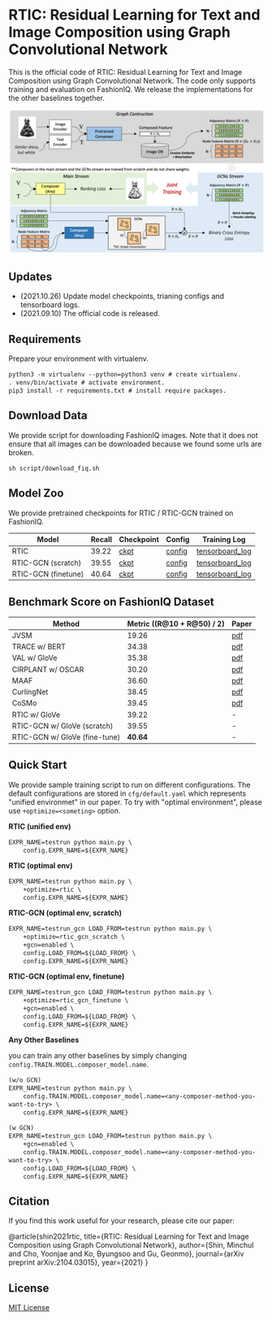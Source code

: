 # RTIC: Residual Learning for Text and Image Composition using Graph Convolutional Network
This is the official code of RTIC: Residual Learning for Text and Image Composition using Graph Convolutional Network. The code only supports training and evaluation on FashionIQ. We release the implementations for the other baselines together.

![banner](img/banner.png)

## Updates
+ (2021.10.26) Update model checkpoints, trianing configs and tensorboard logs.
+ (2021.09.10) The official code is released.

## Requirements
Prepare your environment with virtualenv.
~~~
python3 -m virtualenv --python=python3 venv # create virtualenv.
. venv/bin/activate # activate environment.
pip3 install -r requirements.txt # install require packages.
~~~

## Download Data
We provide script for downloading FashionIQ images.
Note that it does not ensure that all images can be downloaded because we found some urls are broken.

~~~
sh script/download_fiq.sh
~~~

## Model Zoo
We provide pretrained checkpoints for RTIC / RTIC-GCN trained on FashionIQ.

Model | Recall | Checkpoint | Config | Training Log
-- | -- | -- | -- | --
RTIC | 39.22 | [ckpt](https://drive.google.com/file/d/13uvcT70Ak5jqiGzQMwLp86ddaxJpb63l/view?usp=sharing) | [config](https://drive.google.com/file/d/13AF82USF8COg7QcaoRqJ2Ph4lsK9Qohg/view?usp=sharing) | [tensorboard_log](https://drive.google.com/file/d/17Yd5J3sX4ppszxu53UxIQt5uNbeO8cNO/view?usp=sharing)
RTIC-GCN (scratch) | 39.55 | [ckpt](https://drive.google.com/file/d/1yCkcvbMteYTyQjYBL_n8ZjDpaPBmimOM/view?usp=sharing) | [config](https://drive.google.com/file/d/1MOaRoU-C29GkmStd6KI_CoYbSFakGgQn/view?usp=sharing) | [tensorboard_log](https://drive.google.com/file/d/1xZz1vXIMH7NHdrjLwsTOeAb0hQ9ki3ql/view?usp=sharing)
RTIC-GCN (finetune) | 40.64 | [ckpt](https://drive.google.com/file/d/1mIPYRXdTPfKjJyXIXrN7hFCRJy7APMGY/view?usp=sharing) | [config](https://drive.google.com/file/d/1daSTDbvf81cHFlU2j97rQ4_znXpGUjWU/view?usp=sharing) | [tensorboard_log](https://drive.google.com/file/d/1IyH4xso1hlvOfxi8mkTF5mrvkolvO02L/view?usp=sharing)

## Benchmark Score on FashionIQ Dataset

| Method                        | Metric ((R@10 + R@50) / 2) | Paper                                                                                                                                                                                                                                                                              |
|-------------------------------|----------------------------|------------------------------------------------------------------------------------------------------------------------------------------------------------------------------------------------------------------------------------------------------------------------------------|
| JVSM                          | 19.26                      | [pdf](https://www.researchgate.net/profile/Yanbei-Chen/publication/346990321_Learning_Joint_Visual_Semantic_Matching_Embeddings_for_Language-Guided_Retrieval/links/608aed5b458515d315e69a7b/Learning-Joint-Visual-Semantic-Matching-Embeddings-for-Language-Guided-Retrieval.pdf) |
| TRACE w/ BERT                 | 34.38                      | [pdf](https://arxiv.org/pdf/2009.01485v1.pdf)                                                                                                                                                                                                                                      |
| VAL w/ GloVe                  | 35.38                      | [pdf](https://openaccess.thecvf.com/content_CVPR_2020/papers/Chen_Image_Search_With_Text_Feedback_by_Visiolinguistic_Attention_Learning_CVPR_2020_paper.pdf)                                                                                                                       |
| CIRPLANT w/ OSCAR             | 30.20                      | [pdf](https://openaccess.thecvf.com/content/ICCV2021/papers/Liu_Image_Retrieval_on_Real-Life_Images_With_Pre-Trained_Vision-and-Language_Models_ICCV_2021_paper.pdf)                                                                                                               |
| MAAF                          | 36.60                      | [pdf](https://arxiv.org/pdf/2007.00145.pdf)                                                                                                                                                                                                                                        |
| CurlingNet                    | 38.45                      | [pdf](https://arxiv.org/pdf/2003.12299.pdf)                                                                                                                                                                                                                                        |
| CoSMo                         | 39.45                      | [pdf](https://openaccess.thecvf.com/content/CVPR2021/papers/Lee_CoSMo_Content-Style_Modulation_for_Image_Retrieval_With_Text_Feedback_CVPR_2021_paper.pdf)                                                                                                                         |
| RTIC w/ GloVe                 | 39.22                      | -                                                                                                                                                                                                                                                                                  |
| RTIC-GCN w/ GloVe (scratch)   | 39.55                      | -                                                                                                                                                                                                                                                                                  |
| RTIC-GCN w/ GloVe (fine-tune) | **40.64**                      | -      



## Quick Start
We provide sample training script to run on different configurations.
The default configurations are stored in `cfg/default.yaml` which represents "unified environmet" in our paper.
To try with "optimal environment", please use `+optimize=<someting>` option.

**RTIC (unified env)**

~~~
EXPR_NAME=testrun python main.py \
    config.EXPR_NAME=${EXPR_NAME}
~~~

**RTIC (optimal env)**

~~~
EXPR_NAME=testrun python main.py \
    +optimize=rtic \
    config.EXPR_NAME=${EXPR_NAME}
~~~

**RTIC-GCN (optimal env, scratch)**

~~~
EXPR_NAME=testrun_gcn LOAD_FROM=testrun python main.py \
    +optimize=rtic_gcn_scratch \
    +gcn=enabled \
    config.LOAD_FROM=${LOAD_FROM} \
    config.EXPR_NAME=${EXPR_NAME}
~~~

**RTIC-GCN (optimal env, finetune)**

~~~
EXPR_NAME=testrun_gcn LOAD_FROM=testrun python main.py \
    +optimize=rtic_gcn_finetune \
    +gcn=enabled \
    config.LOAD_FROM=${LOAD_FROM} \
    config.EXPR_NAME=${EXPR_NAME}
~~~

**Any Other Baselines**

you can train any other baselines by simply changing `config.TRAIN.MODEL.composer_model.name`.

~~~
(w/o GCN)
EXPR_NAME=testrun python main.py \
    config.TRAIN.MODEL.composer_model.name=<any-composer-method-you-want-to-try> \
    config.EXPR_NAME=${EXPR_NAME}
~~~

~~~
(w GCN)
EXPR_NAME=testrun_gcn LOAD_FROM=testrun python main.py \
    +gcn=enabled \
    config.TRAIN.MODEL.composer_model.name=<any-composer-method-you-want-to-try> \
    config.LOAD_FROM=${LOAD_FROM} \
    config.EXPR_NAME=${EXPR_NAME}
~~~

## Citation
If you find this work useful for your research, please cite our paper:

@article{shin2021rtic,
  title={RTIC: Residual Learning for Text and Image Composition using Graph Convolutional Network},
  author={Shin, Minchul and Cho, Yoonjae and Ko, Byungsoo and Gu, Geonmo},
  journal={arXiv preprint arXiv:2104.03015},
  year={2021}
}

## License
[MIT License](https://raw.githubusercontent.com/nashory/rtic-gcn-pytorch/main/LICENSE)


